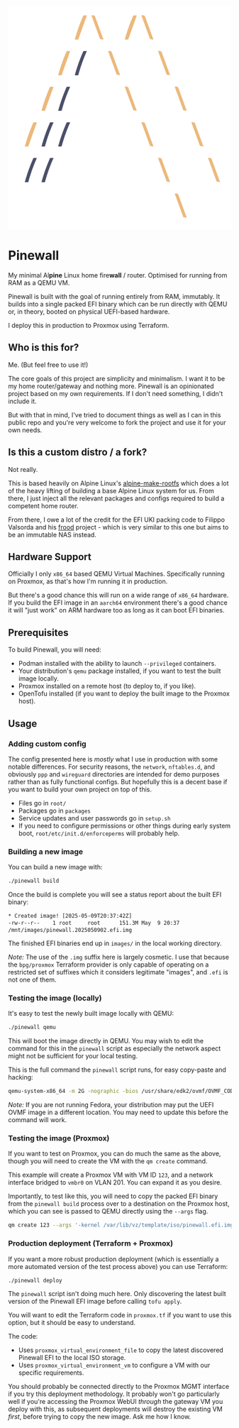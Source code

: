 ![Pinewall Logo](logo.svg)

# Pinewall
My minimal Al**pine** Linux home fire**wall** / router. Optimised for running from RAM as a QEMU VM.

Pinewall is built with the goal of running entirely from RAM, immutably. It builds into a single packed EFI binary which can be run directly with QEMU or, in theory, booted on physical UEFI-based hardware.

I deploy this in production to Proxmox using Terraform.

## Who is this for?
Me. (But feel free to use it!)

The core goals of this project are simplicity and minimalism. I want it to be my home router/gateway and nothing more. Pinewall is an opinionated project based on my own requirements. If I don't need something, I didn't include it.

But with that in mind, I've tried to document things as well as I can in this public repo and you're very welcome to fork the project and use it for your own needs.

## Is this a custom distro / a fork?
Not really.

This is based heavily on Alpine Linux's [alpine-make-rootfs](https://github.com/alpinelinux/alpine-make-rootfs) which does a lot of the heavy lifting of building a base Alpine Linux system for us. From there, I just inject all the relevant packages and configs required to build a competent home router.

From there, I owe a lot of the credit for the EFI UKI packing code to Filippo Valsorda and his [frood](https://words.filippo.io/dispatches/frood/) project - which is very similar to this one but aims to be an immutable NAS instead.

## Hardware Support
Officially I only `x86_64` based QEMU Virtual Machines. Specifically running on Proxmox, as that's how I'm running it in production.

But there's a good chance this will run on a wide range of `x86_64` hardware. If you build the EFI image in an `aarch64` environment there's a good chance it will "just work" on ARM hardware too as long as it can boot EFI binaries.

## Prerequisites
To build Pinewall, you will need:
* Podman installed with the ability to launch `--privileged` containers.
* Your distribution's `qemu` package installed, if you want to test the built image locally.
* Proxmox installed on a remote host (to deploy to, if you like).
* OpenTofu installed (if you want to deploy the built image to the Proxmox host).

## Usage
### Adding custom config
The config presented here is _mostly_ what I use in production with some notable differences. For security reasons, the `network`, `nftables.d`, and obviously `ppp` and `wireguard` directories are intended for demo purposes rather than as fully functional configs. But hopefully this is a decent base if you want to build your own project on top of this.

* Files go in `root/`
* Packages go in `packages`
* Service updates and user passwords go in `setup.sh`
* If you need to configure permissions or other things during early system boot, `root/etc/init.d/enforceperms` will probably help.

### Building a new image
You can build a new image with:

```sh
./pinewall build
```

Once the build is complete you will see a status report about the built EFI binary:

```text
* Created image! [2025-05-09T20:37:42Z]
-rw-r--r--    1 root     root      151.3M May  9 20:37 /mnt/images/pinewall.2025050902.efi.img
```

The finished EFI binaries end up in `images/` in the local working directory.

_Note:_ The use of the `.img` suffix here is largely cosmetic. I use that because the `bpg/proxmox` Terraform provider is only capable of operating on a restricted set of suffixes which it considers legitimate "images", and `.efi` is not one of them.

### Testing the image (locally)
It's easy to test the newly built image locally with QEMU:

```sh
./pinewall qemu
```

This will boot the image directly in QEMU. You may wish to edit the command for this in the `pinewall` script as especially the network aspect might not be sufficient for your local testing.

This is the full command the `pinewall` script runs, for easy copy-paste and hacking:

```sh
qemu-system-x86_64 -m 2G -nographic -bios /usr/share/edk2/ovmf/OVMF_CODE.fd -kernel images/"$image" -device virtio-net,netdev=nic -netdev user,hostname=pinewall,id=nic
```

_Note:_ If you are not running Fedora, your distribution may put the UEFI OVMF image in a different location. You may need to update this before the command will work.

### Testing the image (Proxmox)
If you want to test on Proxmox, you can do much the same as the above, though you will need to create the VM with the `qm create` command.

This example will create a Proxmox VM with VM ID `123`, and a network interface bridged to `vmbr0` on VLAN 201. You can expand it as you desire.

Importantly, to test like this, you will need to copy the packed EFI binary from the `pinewall build` process over to a destination on the Proxmox host, which you can see is passed to QEMU directly using the `--args` flag.

```sh
qm create 123 --args '-kernel /var/lib/vz/template/iso/pinewall.efi.img' --balloon 0 --bios ovmf --cores 4 --memory 2048 --name pinewall -net0 virtio,bridge=vmbr0,tag=201 --onboot 1 -serial0 socket -vga serial0
```

### Production deployment (Terraform + Proxmox)
If you want a more robust production deployment (which is essentially a more automated version of the test process above) you can use Terraform:

```sh
./pinewall deploy
```

The `pinewall` script isn't doing much here. Only discovering the latest built version of the Pinewall EFI image before calling `tofu apply`.

You will want to edit the Terraform code in `proxmox.tf` if you want to use this option, but it should be easy to understand.

The code:
* Uses `proxmox_virtual_environment_file` to copy the latest discovered Pinewall EFI to the local ISO storage.
* Uses `proxmox_virtual_environment_vm` to configure a VM with our specific requirements.

You should probably be connected directly to the Proxmox MGMT interface if you try this deployment methodology. It probably won't go particularly well if you're accessing the Proxmox WebUI _through_ the gateway VM you deploy with this, as subsequent deployments will destroy the existing VM _first_, before trying to copy the new image. Ask me how I know.
